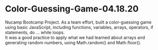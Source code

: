 # Color-Guessing-Game-04.18.20
Nucamp Bootcamp Project. As a team effort, built a color-guessing game using basic JavaScript, including functions, 
variables, arrays, operators, if statements, do ... while loops.  
It was a good practice to apply what we had learned about arrays and generating random numbers, using Math.random() and Math.floor().
